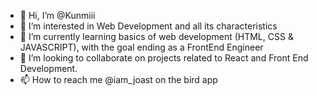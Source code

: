 - 👋 Hi, I’m @Kunmiii
- 👀 I’m interested in Web Development and all its characteristics
- 🌱 I’m currently learning basics of web development (HTML, CSS & JAVASCRIPT), 
    with the goal ending as a FrontEnd Engineer
- 💞️ I’m looking to collaborate on projects related to React and Front End Development.
- 📫 How to reach me @iam_joast on the bird app

<!---
Kunmiii/Kunmiii is a ✨ special ✨ repository because its `README.md` (this file) appears on your GitHub profile.
You can click the Preview link to take a look at your changes.
--->
